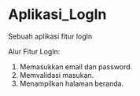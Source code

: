 # Aplikasi_LogIn
Sebuah aplikasi fitur logIn

Alur Fitur LogIn:
1. Memasukkan email dan password.
2. Memvalidasi masukan.
3. Menampilkan halaman beranda.
